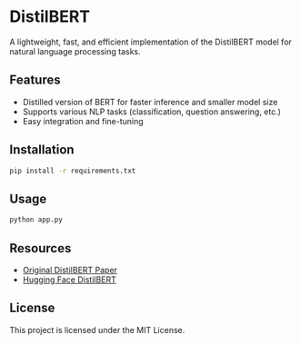 # DistilBERT

A lightweight, fast, and efficient implementation of the DistilBERT model for natural language processing tasks.

## Features

- Distilled version of BERT for faster inference and smaller model size
- Supports various NLP tasks (classification, question answering, etc.)
- Easy integration and fine-tuning

## Installation

```bash
pip install -r requirements.txt

```

## Usage

```bash
python app.py

```



## Resources

- [Original DistilBERT Paper](https://arxiv.org/abs/1910.01108)
- [Hugging Face DistilBERT](https://huggingface.co/distilbert-base-uncased)

## License

This project is licensed under the MIT License.